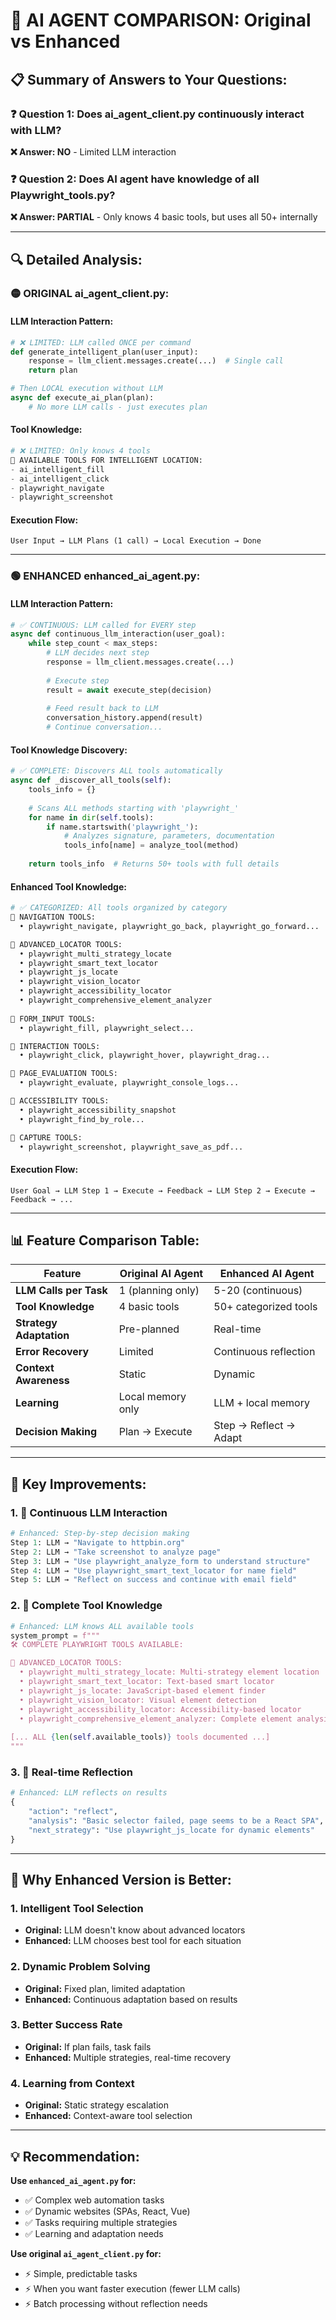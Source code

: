# 🤖 AI AGENT COMPARISON: Original vs Enhanced

## 📋 **Summary of Answers to Your Questions:**

### ❓ **Question 1: Does ai_agent_client.py continuously interact with LLM?**
**❌ Answer: NO** - Limited LLM interaction

### ❓ **Question 2: Does AI agent have knowledge of all Playwright_tools.py?**
**❌ Answer: PARTIAL** - Only knows 4 basic tools, but uses all 50+ internally

---

## 🔍 **Detailed Analysis:**

### 🟡 **ORIGINAL ai_agent_client.py:**

#### **LLM Interaction Pattern:**
```python
# ❌ LIMITED: LLM called ONCE per command
def generate_intelligent_plan(user_input):
    response = llm_client.messages.create(...)  # Single call
    return plan

# Then LOCAL execution without LLM
async def execute_ai_plan(plan):
    # No more LLM calls - just executes plan
```

#### **Tool Knowledge:**
```python
# ❌ LIMITED: Only knows 4 tools
🔧 AVAILABLE TOOLS FOR INTELLIGENT LOCATION:
- ai_intelligent_fill
- ai_intelligent_click  
- playwright_navigate
- playwright_screenshot
```

#### **Execution Flow:**
```
User Input → LLM Plans (1 call) → Local Execution → Done
```

---

### 🟢 **ENHANCED enhanced_ai_agent.py:**

#### **LLM Interaction Pattern:**
```python
# ✅ CONTINUOUS: LLM called for EVERY step
async def continuous_llm_interaction(user_goal):
    while step_count < max_steps:
        # LLM decides next step
        response = llm_client.messages.create(...)
        
        # Execute step
        result = await execute_step(decision)
        
        # Feed result back to LLM
        conversation_history.append(result)
        # Continue conversation...
```

#### **Tool Knowledge Discovery:**
```python
# ✅ COMPLETE: Discovers ALL tools automatically
async def _discover_all_tools(self):
    tools_info = {}
    
    # Scans ALL methods starting with 'playwright_'
    for name in dir(self.tools):
        if name.startswith('playwright_'):
            # Analyzes signature, parameters, documentation
            tools_info[name] = analyze_tool(method)
    
    return tools_info  # Returns 50+ tools with full details
```

#### **Enhanced Tool Knowledge:**
```python
# ✅ CATEGORIZED: All tools organized by category
📁 NAVIGATION TOOLS:
  • playwright_navigate, playwright_go_back, playwright_go_forward...

📁 ADVANCED_LOCATOR TOOLS:
  • playwright_multi_strategy_locate
  • playwright_smart_text_locator
  • playwright_js_locate
  • playwright_vision_locator
  • playwright_accessibility_locator
  • playwright_comprehensive_element_analyzer
  
📁 FORM_INPUT TOOLS:
  • playwright_fill, playwright_select...

📁 INTERACTION TOOLS:
  • playwright_click, playwright_hover, playwright_drag...

📁 PAGE_EVALUATION TOOLS:
  • playwright_evaluate, playwright_console_logs...

📁 ACCESSIBILITY TOOLS:
  • playwright_accessibility_snapshot
  • playwright_find_by_role...

📁 CAPTURE TOOLS:
  • playwright_screenshot, playwright_save_as_pdf...
```

#### **Execution Flow:**
```
User Goal → LLM Step 1 → Execute → Feedback → LLM Step 2 → Execute → Feedback → ...
```

---

## 📊 **Feature Comparison Table:**

| Feature | Original AI Agent | Enhanced AI Agent |
|---------|------------------|-------------------|
| **LLM Calls per Task** | 1 (planning only) | 5-20 (continuous) |
| **Tool Knowledge** | 4 basic tools | 50+ categorized tools |
| **Strategy Adaptation** | Pre-planned | Real-time |
| **Error Recovery** | Limited | Continuous reflection |
| **Context Awareness** | Static | Dynamic |
| **Learning** | Local memory only | LLM + local memory |
| **Decision Making** | Plan → Execute | Step → Reflect → Adapt |

---

## 🎯 **Key Improvements:**

### 1. **🔄 Continuous LLM Interaction**
```python
# Enhanced: Step-by-step decision making
Step 1: LLM → "Navigate to httpbin.org"
Step 2: LLM → "Take screenshot to analyze page"
Step 3: LLM → "Use playwright_analyze_form to understand structure"
Step 4: LLM → "Use playwright_smart_text_locator for name field"
Step 5: LLM → "Reflect on success and continue with email field"
```

### 2. **🧠 Complete Tool Knowledge**
```python
# Enhanced: LLM knows ALL available tools
system_prompt = f"""
🛠️ COMPLETE PLAYWRIGHT TOOLS AVAILABLE:

📁 ADVANCED_LOCATOR TOOLS:
  • playwright_multi_strategy_locate: Multi-strategy element location
  • playwright_smart_text_locator: Text-based smart locator
  • playwright_js_locate: JavaScript-based element finder
  • playwright_vision_locator: Visual element detection
  • playwright_accessibility_locator: Accessibility-based locator
  • playwright_comprehensive_element_analyzer: Complete element analysis
  
[... ALL {len(self.available_tools)} tools documented ...]
"""
```

### 3. **🤔 Real-time Reflection**
```python
# Enhanced: LLM reflects on results
{
    "action": "reflect", 
    "analysis": "Basic selector failed, page seems to be a React SPA",
    "next_strategy": "Use playwright_js_locate for dynamic elements"
}
```

---

## 🚀 **Why Enhanced Version is Better:**

### **1. Intelligent Tool Selection**
- **Original:** LLM doesn't know about advanced locators
- **Enhanced:** LLM chooses best tool for each situation

### **2. Dynamic Problem Solving**
- **Original:** Fixed plan, limited adaptation
- **Enhanced:** Continuous adaptation based on results

### **3. Better Success Rate**
- **Original:** If plan fails, task fails
- **Enhanced:** Multiple strategies, real-time recovery

### **4. Learning from Context**
- **Original:** Static strategy escalation
- **Enhanced:** Context-aware tool selection

---

## 💡 **Recommendation:**

**Use `enhanced_ai_agent.py` for:**
- ✅ Complex web automation tasks
- ✅ Dynamic websites (SPAs, React, Vue)
- ✅ Tasks requiring multiple strategies
- ✅ Learning and adaptation needs

**Use original `ai_agent_client.py` for:**
- ⚡ Simple, predictable tasks
- ⚡ When you want faster execution (fewer LLM calls)
- ⚡ Batch processing without reflection needs 